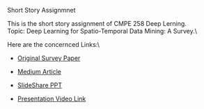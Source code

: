 Short Story Assignmnet

This is the short story assignment of CMPE 258 Deep Lerning.\
Topic: Deep Learning for Spatio-Temporal Data Mining: A Survey.\

Here are the concernced Links:\
* [Original Survey Paper](https://arxiv.org/abs/1906.04928 "Survey Paper")

* [Medium Article](https://medium.com/@srisruthi.chilukuri/deep-learning-for-spatio-temporal-data-mining-analysis-166eff7152ca "Medium Article")

* [SlideShare PPT](https://www.slideshare.net/SriSruthiChilukuri/spatio-temporal-data-mining?qid=1fcebad5-03a5-4aa2-a68d-530ad4b3fd0b&v=&b=&from_search=1 "SlideShare Presentation")

* [Presentation Video Link](https://www.youtube.com/watch?v=VMWW03P1dCg
"Youtube Link of Presentation")
